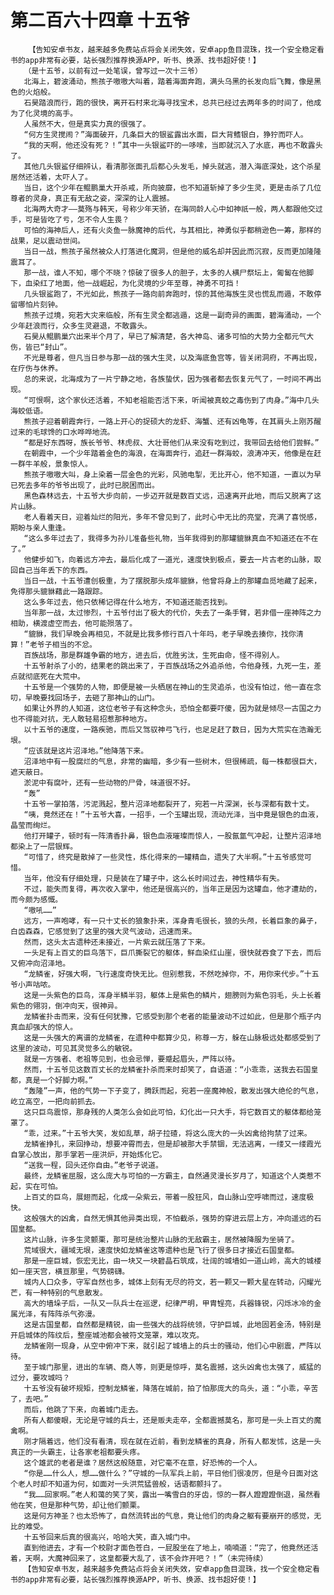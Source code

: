 # 第二百六十四章 十五爷
        【告知安卓书友，越来越多免费站点将会关闭失效，安卓app鱼目混珠，找一个安全稳定看书的app非常有必要，站长强烈推荐换源APP，听书、换源、找书超好使！】
       （是十五爷，以前有过一处笔误，曾写过一次十三爷）
       北海上，碧波涌动，熊孩子嗷嗷大叫着，踏着海面奔跑，满头乌黑的长发向后飞舞，像是黑色的火焰般。
       石昊踏浪而行，跑的很快，离开石村来北海寻找宝术，总共已经过去两年多的时间了，他成为了化灵境的高手。
       人虽然不大，但是真实力真的很强了。
       “何方生灵搅闹？”海面破开，几条巨大的银鲨露出水面，巨大背鳍银白，狰狞而吓人。
       “我的天啊，他还没有死？！”其中一头银鲨吓的一哆嗦，当即就沉入了水底，再也不敢露头了。
       其他几头银鲨仔细辨认，看清那张面孔后都心头发毛，掉头就逃，潜入海底深处，这个杀星居然还活着，太吓人了。
       当日，这个少年在鲲鹏巢大开杀戒，所向披靡，也不知道斩掉了多少生灵，更是击杀了几位尊者的灵身，真正有无敌之姿，深深的让人震撼。
       北海两大奇才——莫殇与韩天，号称少年天骄，在海同龄人心中如神祇一般，两人都跟他交过手，可是皆吃了亏，怎不令人生畏？
       可怕的海神后人，还有火炎鱼一脉魔神的后代，与其相比，神勇似乎都稍逊色一筹，那样的战果，足以震动世间。
       当日一战，熊孩子虽然被众人打落进化魔洞，但是他的威名却并因此而沉寂，反而更加隆隆震耳了。
       那一战，谁人不知，哪个不晓？惊破了很多人的胆子，太多的人横尸祭坛上，匍匐在他脚下，血染红了地面，他一战崛起，为化灵境的少年至尊，神勇不可挡！
       几头银鲨跑了，不光如此，熊孩子一路向前奔跑时，惊的其他海族生灵也慌乱而遁，不敢停留哪怕片刻钟。
       熊孩子过境，宛若大灾来临般，所有生灵全都逃遁，这是一副奇异的画面，碧海涌动，一个少年赶浪而行，众多生灵避退，不敢露头。
       石昊从鲲鹏巢穴出来半个月了，早已了解清楚，各大神岛、诸多可怕的大势力全都元气大伤，皆已“封山”。
       不光是尊者，但凡当日参与那一战的强大生灵，以及海底鱼宫等，皆关闭洞府，不再出现，在疗伤与休养。
       总的来说，北海成为了一片宁静之地，各族蛰伏，因为强者都去恢复元气了，一时间不再出现。
       “可恨啊，这个家伙还活着，不知老祖能否活下来，听闻被真蛟之毒伤到了肉身。”海中几头海蛟低语。
       熊孩子迎着朝霞奔行，一路上开心的捉硕大的龙虾、海蟹、还有凶龟等，在其肩头上刚苏醒过来的毛球馋的口水哗哗地流。
       “都是好东西呀，族长爷爷、林虎叔、大壮哥他们从来没有吃到过，我带回去给他们尝鲜。”
       在朝霞中，一个少年踏着金色的海浪，在海面奔行，追赶一群海蛟，浪涛冲天，他像是在赶一群牛羊般，景象惊人。
       熊孩子嗷嗷大叫，身上染着一层金色的光彩，风驰电掣，无比开心，他不知道，一直以为早已死去多年的爷爷出现了，此时已脱困而出。
       黑色森林远去，十五爷大步向前，一步迈开就是数百丈远，迅速离开此地，而后又脱离了这片山脉。
       老人看着天日，迎着灿烂的阳光，多年不曾见到了，此时心中无比的亮堂，充满了喜悦感，期盼与亲人重逢。
       “这么多年过去了，我得多为孙儿准备些礼物，当年我得到的那罐貔貅真血不知道还在不在了。”
       他健步如飞，向着远方冲去，最后化成了一道光，速度快到极点，要去一片古老的山脉，取回自己当年丢下的东西。
       当日一战，十五爷遭创极重，为了摆脱那头成年貔貅，他曾将身上的那罐血觅地藏了起来，免得那头貔貅藉此一路跟踪。
       这么多年过去，他只依稀记得在什么地方，不知道还能否找到。
       当年那一战，太过惨烈，十五爷付出了极大的代价，失去了一条手臂，若非借一座神阵之力相助，横渡虚空而去，他可能殒落了。
       “貔貅，我们早晚会再相见，不就是比我多修行百八十年吗，老子早晚去揍你，找你清算！”老爷子相当的不忿。
       百族战场，那是群雄争霸的地方，进去后，优胜劣汰，生死由命，怪不得别人。
       十五爷射杀了小的，结果老的跳出来了，于百族战场之外追杀他，令他身残，九死一生，差点就彻底死在大荒中。
       十五爷是一个强势的人物，即便是被一头栖居在神山的生灵追杀，也没有怕过，他一直在念叨，早晚要找回场子，去砸了那神山的山门。
       如果让外界的人知道，这位老爷子有这种念头，恐怕全都要吓傻，因为就是倾尽一古国之力也不得能对抗，无人敢轻易招惹那种地方。
       以十五爷的速度，一路疾驰，而后又驾驭神弓飞行，也足足赶了数日，因为大荒实在浩瀚无垠。
       “应该就是这片沼泽地。”他降落下来。
       沼泽地中有一股腐烂的气息，非常的幽暗，多少有一些树木，但很稀疏，每一株都很巨大，遮天蔽日。
       淤泥中有腐叶，还有一些动物的尸骨，味道很不好。
       “轰”
       十五爷一掌拍落，污泥溅起，整片沼泽地都裂开了，宛若一片深渊，长与深都有数十丈。
       “咦，竟然还在！”十五爷大喜，一招手，一个玉罐出现，流动光泽，当中竟是银色的血液，晶莹而绚烂。
       他打开罐子，顿时有一阵清香扑鼻，银色血液璀璨而惊人，一股氤氲气冲起，让整片沼泽地都染上了一层银辉。
       “可惜了，终究是散掉了一些灵性，炼化得来的一罐精血，遗失了大半啊。”十五爷感觉可惜。
       当年，他没有仔细处理，只是装在了罐子中，这么长时间过去，神性精华有失。
       不过，能失而复得，再次收入掌中，他还是很高兴的，当年正是因为这罐血，他才遭劫的，而今颇为感慨。
       “嗷吼……”
       远方，一声咆哮，有一只十丈长的狼象扑来，浑身青毛很长，狼的头颅，长着巨象的鼻子，白齿森森，它感觉到了这里的强大灵气波动，迅速而来。
       然而，这头太古遗种还未接近，一片紫云就压落了下来。
       一头足有上百丈的巨鸟落下，巨爪撕裂它的躯体，鲜血染红山崖，很快就吞食了下去，而后又俯冲向沼泽地。
       “龙鳞雀，好强大啊，飞行速度奇快无比。但别惹我，不然吃掉你，不，用你来代步。”十五爷小声咕哝。
       这是一头紫色的巨鸟，浑身半鳞半羽，躯体上是紫色的鳞片，翅膀则为紫色羽毛，头上长着紫色的翎羽，倒冲向天，很神异。
       龙鳞雀扑击而来，没有任何犹豫，它感受到那个老者的能量波动不过如此，但是那个瓶子内真血却强大的惊人。
       这是一头强大的离谱的龙鳞雀，在遗种中都算少见，称尊一方，躲在山脉极远处都感受到了这里的波动，可见其灵觉多么的敏锐。
       就是一方强者、老祖等见到，也会忌惮，要蹙起眉头，严阵以待。
       然而，十五爷见这数百丈长的龙鳞雀扑杀而来时却笑了，自语道：“小乖乖，送我去石国皇都，真是一个好脚力啊。”
       “轰隆”一声，他的气势一下子变了，腾跃而起，宛若一座魔神般，散发出强大绝伦的气息，屹立高空，一把向前抓去。
       这只巨鸟震惊，那身残的人类怎么会如此可怕，幻化出一只大手，将它数百丈的躯体都给笼罩了。
       “乖，过来。”十五爷大笑，发如乱草，胡子拉碴，将这么庞大的一头凶禽给拘禁了过来。
       龙鳞雀挣扎，来回挣动，想要冲霄而去，但是却被那大手禁锢，无法逃离，一缕又一缕霞光自掌心放出，那手掌若一座洪炉，开始炼化它。
       “送我一程，回头还你自由。”老爷子说道。
       最终，龙鳞雀屈服，这么庞大与可怕的一方霸主，自然通灵漫长岁月了，知道这个人类惹不起，实在可怕。
       上百丈的巨鸟，展翅而起，化成一朵紫云，带着一股狂风，自山脉山空呼啸而过，速度极快。
       这般强大的凶禽，自然无惧其他异类出现，不怕截杀，强势的穿进云层上方，冲向遥远的石国皇都。
       这片山脉，许多生灵颤栗，那可是统治整片山脉的无敌霸主，居然被降服为坐骑了。
       荒域很大，疆域无垠，速度快如龙鳞雀这等遗种也是飞行了很多日才接近石国皇都。
       那是一座巨城，恢宏无比，由一块又一块碧晶石筑成，壮阔的城墙如一道山岭，高大的城楼如一座天宫，横亘那里，气势磅礴。
       城内人口众多，守军自然也多，城体上刻有无尽的符文，若一颗又一颗大星在转动，闪耀光芒，有一种特别的气息散发。
       高大的墙垛子后，一队又一队兵士在巡逻，纪律严明，甲胄锃亮，兵器锋锐，闪烁冰冷的金属光泽，有阵阵杀气弥漫。
       这是古国皇都，自然都是精锐，由一些强大的战将统领，守护巨城，此地固若金汤，特别是开启城体的阵纹后，整座城池都会被符文笼罩，难以攻克。
       龙鳞雀刚一现身，从空中俯冲下来，就引起了城墙上的兵士的骚动，他们心中剧震，严阵以待。
       至于城门那里，进出的车辆、商人等，则更是惊呼，莫名震撼，这头凶禽也太强了，威猛的过分，要攻城吗？
       十五爷没有破坏规矩，控制龙鳞雀，降落在城前，拍了怕那庞大的鸟头，道：“小乖，辛苦了，去吧。”
       而后，他跳了下来，向着城门走去。
       所有人都傻眼，无论是守城的兵士，还是贩夫走卒，全都震撼莫名，那可是一头上百丈的魔禽啊。
       刚才隔着远，他们没有看清，现在就在近前，看到龙鳞雀的真身，所有人都发怵，这是一头真正的一头霸主，让各家老祖都要头疼。
       这个雄武的老者是谁？居然这般随意，对它毫不在意，好恐怖的一个人。
       “你是……什么人，想……做什么？”守城的一队军兵上前，平日他们很凌厉，但是今日面对这个老人时却不知道为何，如面对一头洪荒猛兽般，话语都颤抖了。
       “我……回家啊。”老人和蔼的笑了笑，露出一嘴雪白的牙齿，惊的一群人蹬蹬蹬倒退，虽然看他在笑，但是那种气势，却让他们颤栗。
       这是何方神圣？也太恐怖了，自然流转出的气息，竟让他们的肉身之躯有要崩开的感觉，无比的难受。
       十五爷回来后真的很高兴，哈哈大笑，直入城门中。
       直到他进去，才有一个校尉才面色苍白，一屁股坐在了地上，喃喃道：“完了，他竟然还活着，天啊，大魔神回来了，这皇都要大乱了，该不会炸开吧？！”（未完待续）
       【告知安卓书友，越来越多免费站点将会关闭失效，安卓app鱼目混珠，找一个安全稳定看书的app非常有必要，站长强烈推荐换源APP，听书、换源、找书超好使！】